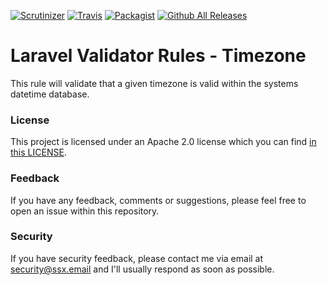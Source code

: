 [![Scrutinizer](https://img.shields.io/scrutinizer/g/laravel-validation-rules/timezone.svg)]()
[![Travis](https://img.shields.io/travis/laravel-validation-rules/timezone.svg)]()
[![Packagist](https://img.shields.io/packagist/dt/laravel-validation-rules/timezone.svg)]()
[![Github All Releases](https://img.shields.io/github/downloads/laravel-validation-rules/timezone/total.svg)]()

# Laravel Validator Rules - Timezone

This rule will validate that a given timezone is valid within the systems datetime database.

### License
This project is licensed under an Apache 2.0 license which you can find
[in this LICENSE](https://github.com/laravel-validation-rules/timezone/blob/master/LICENSE).


### Feedback
If you have any feedback, comments or suggestions, please feel free to open an
issue within this repository.


### Security
If you have security feedback, please contact me via email at
<security@ssx.email> and I'll usually respond as soon as possible.
